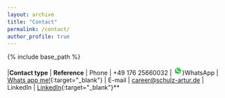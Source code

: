 ```yaml
---
layout: archive
title: "Contact"
permalink: /contact/
author_profile: true
---
```


{% include base_path %}


|**Contact type** | **Reference**
| Phone | +49 176 25660032
| <img src="images/WhatsApp.svg" alt="WhatsApp" width="20">}WhatsApp | [Whats app me!](https://wa.me/4917625660032){:target="_blank"}
| E-mail | career@schulz-artur.de
| LinkedIn | [LinkedIn](https://www.linkedin.com/in/artur-schulz-473817b8/ "Artur's linkedin profile"){:target="_blank"}**
